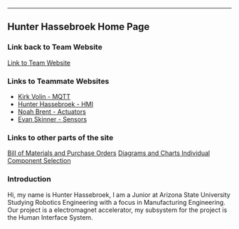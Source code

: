 ----
Hunter Hassebroek Home Page
----
### Link back to Team Website
[Link to Team Website](https://asu-egr314-2025-s-310.github.io/)
### Links to Teammate Websites
- [Kirk Volin - MQTT](https://kirkvolin.github.io/)
- [Hunter Hassebroek - HMI](https://khakisaturday.github.io/)
- [Noah Brent - Actuators](https://nbrentasu.github.io/NBrent/)
- [Evan Skinner - Sensors](https://eeskinn1.github.io/)

### Links to other parts of the site
[Bill of Materials and Purchase Orders](https://khakisaturday.github.io/OrderFormsandBOM/)
[Diagrams and Charts ](https://khakisaturday.github.io/charts/)
[Individual Component Selection](https://khakisaturday.github.io/Individual_Component_Selection/)

### Introduction
Hi, my name is Hunter Hassebroek, I am a Junior at Arizona State University Studying Robotics Engineering with a focus in Manufacturing Engineering. Our project is a electromagnet accelerator, my subsystem for the project is the Human Interface System. 
